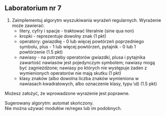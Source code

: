 ## Laboratorium nr 7

1. Zaimplementuj algorytm wyszukiwania wyrażeń regularnych. Wyrażenie może zawierać:
    - litery, cyfry i spacje - traktować literalnie (sine qua non)
    - kropki - reprezentuje dowolny znak (1 pkt)
    - operatory: gwiazdkę - 0 lub więcej powtórzeń poprzedniego symbolu, plus - 1 lub więcej powtórzeń, pytajnik - 0 lub 1 powtórzenie (1.5 pkt)
    - nawiasy - na potrzeby operatorów gwiazdki, plusa i pytajnika zawartość nawiasów jest pojedynczym symbolem; nawiasy mogą być zagnieżdżone; nawiasy po których nie występuje żaden z wymienionych operatorów nie mają skutku (1 pkt)
    - klasy znaków (albo dowolna liczba znaków wymieniona w nawiasach kwadratowych, albo oznaczenie klasy, typu \d) (1.5 pkt)

Możesz założyć, że wprowadzone wyrażenie jest poprawne.

Sugerowany algorytm: automat skończony.   
Nie można używać modułów re/regex lub im podobnych.

